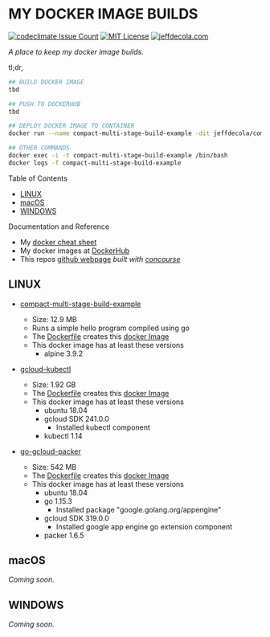 # MY DOCKER IMAGE BUILDS

[![codeclimate Issue Count](https://codeclimate.com/github/JeffDeCola/my-docker-image-builds/badges/issue_count.svg)](https://codeclimate.com/github/JeffDeCola/my-docker-image-builds/issues)
[![MIT License](http://img.shields.io/:license-mit-blue.svg)](http://jeffdecola.mit-license.org)
[![jeffdecola.com](https://img.shields.io/badge/website-jeffdecola.com-blue)](https://jeffdecola.com)

_A place to keep my docker image builds._

tl;dr,

```bash
## BUILD DOCKER IMAGE
tbd

## PUSH TO DOCKERHUB
tbd

## DEPLOY DOCKER IMAGE TO CONTAINER
docker run --name compact-multi-stage-build-example -dit jeffdecola/compact-multi-stage-build-example

## OTHER COMMANDS
docker exec -i -t compact-multi-stage-build-example /bin/bash
docker logs -f compact-multi-stage-build-example
```

Table of Contents

* [LINUX](https://github.com/JeffDeCola/my-docker-image-builds#linux)
* [macOS](https://github.com/JeffDeCola/my-docker-image-builds#macos)
* [WINDOWS](https://github.com/JeffDeCola/my-docker-image-builds#windows)

Documentation and Reference

* My
  [docker cheat sheet](https://github.com/JeffDeCola/my-cheat-sheets/tree/master/software/operations/orchestration/builds-deployment-containers/docker-cheat-sheet)
* My docker images at
  [DockerHub](https://hub.docker.com/u/jeffdecola/)
* This repos
  [github webpage](https://jeffdecola.github.io/my-docker-image-builds/)
  _built with
  [concourse](https://github.com/JeffDeCola/my-docker-image-builds/blob/master/ci-README.md)_

## LINUX

* [compact-multi-stage-build-example](https://github.com/JeffDeCola/my-docker-image-builds/blob/master/linux/compact-multi-stage-build-example)
  * Size: 12.9 MB
  * Runs a simple hello program compiled using go
  * The
    [Dockerfile](https://github.com/JeffDeCola/my-docker-image-builds/blob/master/linux/compact-multi-stage-build-example/Dockerfile)
    creates this
    [docker Image](https://hub.docker.com/r/jeffdecola/compact-multi-stage-build-example)
  * This docker image has at least these versions
    * alpine 3.9.2

* [gcloud-kubectl](https://github.com/JeffDeCola/my-docker-image-builds/blob/master/linux/gcloud-kubectl)
  * Size: 1.92 GB
  * The
    [Dockerfile](https://github.com/JeffDeCola/my-docker-image-builds/blob/master/linux/gcloud-kubectl/Dockerfile)
    creates this
    [docker Image](https://hub.docker.com/r/jeffdecola/gcloud-kubectl)
  * This docker image has at least these versions
    * ubuntu 18.04
    * gcloud SDK 241.0.0
      * Installed kubectl component
    * kubectl 1.14

* [go-gcloud-packer](https://github.com/JeffDeCola/my-docker-image-builds/blob/master/linux/go-gcloud-packer)

  * Size: 542 MB
  * The
    [Dockerfile](https://github.com/JeffDeCola/my-docker-image-builds/blob/master/linux/go-gcloud-packer/Dockerfile)
    creates this
    [docker Image](https://hub.docker.com/r/jeffdecola/go-gcloud-packer)
  * This docker image has at least these versions
    * ubuntu 18.04
    * go 1.15.3
      * Installed package "google.golang.org/appengine"
    * gcloud SDK 319.0.0
      * Installed google app engine go extension component
    * packer 1.6.5

## macOS

_Coming soon._

## WINDOWS

_Coming soon._
